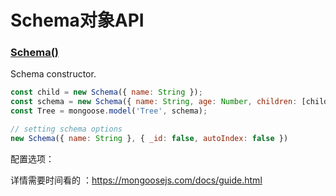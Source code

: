 # Schema对象API

### [Schema()](https://mongoosejs.com/docs/api/schema.html#schema_Schema)

Schema constructor.

```js
const child = new Schema({ name: String });
const schema = new Schema({ name: String, age: Number, children: [child] });
const Tree = mongoose.model('Tree', schema);

// setting schema options
new Schema({ name: String }, { _id: false, autoIndex: false })
```

配置选项：

详情需要时间看的 ：https://mongoosejs.com/docs/guide.html

